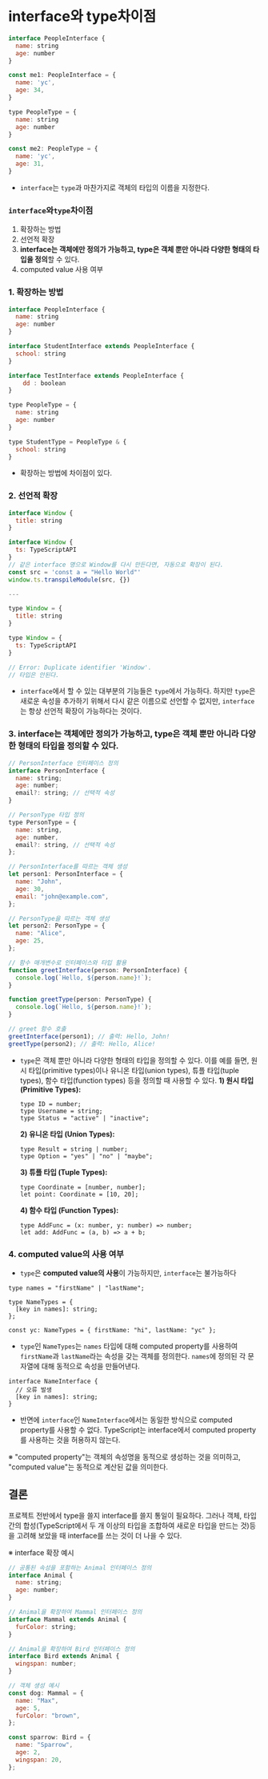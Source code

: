 # interface와 type차이점

```jsx
interface PeopleInterface {
  name: string
  age: number
}

const me1: PeopleInterface = {
  name: 'yc',
  age: 34,
}

type PeopleType = {
  name: string
  age: number
}

const me2: PeopleType = {
  name: 'yc',
  age: 31,
}
```

- `interface`는 `type`과 마찬가지로 객체의 타입의 이름을 지정한다.

### `interface`와`type`차이점

1. 확장하는 방법
2. 선언적 확장
3. **interface는 객체에만 정의가 가능하고, type은 객체 뿐만 아니라 다양한 형태의 타입을 정의**할 수 있다.
4. computed value 사용 여부

### 1. 확장하는 방법

```jsx
interface PeopleInterface {
  name: string
  age: number
}

interface StudentInterface extends PeopleInterface {
  school: string
}

interface TestInterface extends PeopleInterface {
	dd : boolean
}

type PeopleType = {
  name: string
  age: number
}

type StudentType = PeopleType & {
  school: string
}
```

- 확장하는 방법에 차이점이 있다.

### 2. 선언적 확장

```jsx
interface Window {
  title: string
}

interface Window {
  ts: TypeScriptAPI
}
// 같은 interface 명으로 Window를 다시 만든다면, 자동으로 확장이 된다.
const src = 'const a = "Hello World"'
window.ts.transpileModule(src, {})

---

type Window = {
  title: string
}

type Window = {
  ts: TypeScriptAPI
}

// Error: Duplicate identifier 'Window'.
// 타입은 안된다.
```

- `interface`에서 할 수 있는 대부분의 기능들은 `type`에서 가능하다. 하지만 `type`은 새로운 속성을 추가하기 위해서 다시 같은 이름으로 선언할 수 없지만, `interface`는 항상 선언적 확장이 가능하다는 것이다.

### 3. **interface는 객체에만 정의가 가능하고, type은 객체 뿐만 아니라 다양한 형태의 타입을 정의**할 수 있다.

```jsx
// PersonInterface 인터페이스 정의
interface PersonInterface {
  name: string;
  age: number;
  email?: string; // 선택적 속성
}

// PersonType 타입 정의
type PersonType = {
  name: string,
  age: number,
  email?: string, // 선택적 속성
};

// PersonInterface를 따르는 객체 생성
let person1: PersonInterface = {
  name: "John",
  age: 30,
  email: "john@example.com",
};

// PersonType을 따르는 객체 생성
let person2: PersonType = {
  name: "Alice",
  age: 25,
};

// 함수 매개변수로 인터페이스와 타입 활용
function greetInterface(person: PersonInterface) {
  console.log(`Hello, ${person.name}!`);
}

function greetType(person: PersonType) {
  console.log(`Hello, ${person.name}!`);
}

// greet 함수 호출
greetInterface(person1); // 출력: Hello, John!
greetType(person2); // 출력: Hello, Alice!
```

- `type`은 객체 뿐만 아니라 다양한 형태의 타입을 정의할 수 있다. 이를 예를 들면, 원시 타입(primitive types)이나 유니온 타입(union types), 튜플 타입(tuple types), 함수 타입(function types) 등을 정의할 때 사용할 수 있다.
  **1) 원시 타입 (Primitive Types):**
  ```tsx
  type ID = number;
  type Username = string;
  type Status = "active" | "inactive";
  ```
  **2) 유니온 타입 (Union Types):**
  ```tsx
  type Result = string | number;
  type Option = "yes" | "no" | "maybe";
  ```
  **3) 튜플 타입 (Tuple Types):**
  ```tsx
  type Coordinate = [number, number];
  let point: Coordinate = [10, 20];
  ```
  **4) 함수 타입 (Function Types):**
  ```tsx
  type AddFunc = (x: number, y: number) => number;
  let add: AddFunc = (a, b) => a + b;
  ```

### 4. **computed value의 사용 여부**

- `type`은 **computed value의 사용**이 가능하지만, `interface`는 불가능하다

```tsx
type names = "firstName" | "lastName";

type NameTypes = {
  [key in names]: string;
};

const yc: NameTypes = { firstName: "hi", lastName: "yc" };
```

- `type`인 `NameTypes`는 `names` 타입에 대해 computed property를 사용하여 `firstName`과 `lastName`라는 속성을 갖는 객체를 정의한다. `names`에 정의된 각 문자열에 대해 동적으로 속성을 만들어낸다.

```tsx
interface NameInterface {
  // 오류 발생
  [key in names]: string;
}
```

- 반면에 `interface`인 `NameInterface`에서는 동일한 방식으로 computed property를 사용할 수 없다. TypeScript는 interface에서 computed property를 사용하는 것을 허용하지 않는다.

※ "computed property"는 객체의 속성명을 동적으로 생성하는 것을 의미하고, "computed value"는 동적으로 계산된 값을 의미한다.

## 결론

프로젝트 전반에서 type을 쓸지 interface를 쓸지 통일이 필요하다. 그러나 객체, 타입간의 합성(TypeScript에서 두 개 이상의 타입을 조합하여 새로운 타입을 만드는 것)등을 고려해 보았을 때 interface를 쓰는 것이 더 나을 수 있다.

※ interface 확장 예시

```jsx
// 공통된 속성을 포함하는 Animal 인터페이스 정의
interface Animal {
  name: string;
  age: number;
}

// Animal을 확장하여 Mammal 인터페이스 정의
interface Mammal extends Animal {
  furColor: string;
}

// Animal을 확장하여 Bird 인터페이스 정의
interface Bird extends Animal {
  wingspan: number;
}

// 객체 생성 예시
const dog: Mammal = {
  name: "Max",
  age: 5,
  furColor: "brown",
};

const sparrow: Bird = {
  name: "Sparrow",
  age: 2,
  wingspan: 20,
};
```
